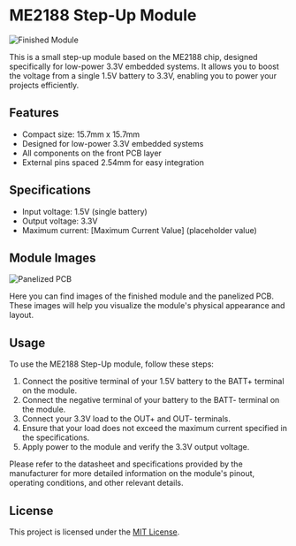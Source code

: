 # ME2188 Step-Up Module

![Finished Module](placeholder_image_module.jpg)

This is a small step-up module based on the ME2188 chip, designed specifically for low-power 3.3V embedded systems. It allows you to boost the voltage from a single 1.5V battery to 3.3V, enabling you to power your projects efficiently.

## Features

- Compact size: 15.7mm x 15.7mm
- Designed for low-power 3.3V embedded systems
- All components on the front PCB layer
- External pins spaced 2.54mm for easy integration

## Specifications

- Input voltage: 1.5V (single battery)
- Output voltage: 3.3V
- Maximum current: [Maximum Current Value] (placeholder value)

## Module Images

![Panelized PCB](placeholder_image_panelized_pcb.jpg)

Here you can find images of the finished module and the panelized PCB. These images will help you visualize the module's physical appearance and layout.

## Usage

To use the ME2188 Step-Up module, follow these steps:

1. Connect the positive terminal of your 1.5V battery to the BATT+ terminal on the module.
2. Connect the negative terminal of your battery to the BATT- terminal on the module.
3. Connect your 3.3V load to the OUT+ and OUT- terminals.
4. Ensure that your load does not exceed the maximum current specified in the specifications.
5. Apply power to the module and verify the 3.3V output voltage.

Please refer to the datasheet and specifications provided by the manufacturer for more detailed information on the module's pinout, operating conditions, and other relevant details.

## License

This project is licensed under the [MIT License](LICENSE).


